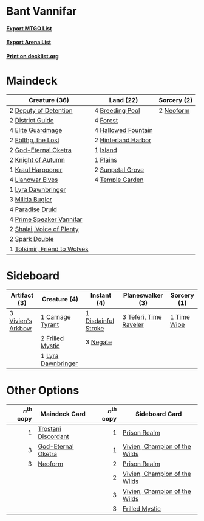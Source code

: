 # Bant Vannifar

#### [Export MTGO List](../collection/Bant%20Vannifar/Bant%20Vannifar.txt)
#### [Export Arena List](../collection/Bant%20Vannifar/Bant%20Vannifar_arena.txt)
#### [Print on decklist.org](http://decklist.org/?deckmain=4%09Breeding%20Pool%0A2%09Deputy%20of%20Detention%0A2%09District%20Guide%0A4%09Elite%20Guardmage%0A2%09Fblthp,%20the%20Lost%0A4%09Forest%0A2%09God-Eternal%20Oketra%0A4%09Hallowed%20Fountain%0A2%09Hinterland%20Harbor%0A1%09Island%0A2%09Knight%20of%20Autumn%0A1%09Kraul%20Harpooner%0A4%09Llanowar%20Elves%0A1%09Lyra%20Dawnbringer%0A3%09Militia%20Bugler%0A2%09Neoform%0A4%09Paradise%20Druid%0A1%09Plains%0A4%09Prime%20Speaker%20Vannifar%0A2%09Shalai,%20Voice%20of%20Plenty%0A2%09Spark%20Double%0A2%09Sunpetal%20Grove%0A4%09Temple%20Garden%0A1%09Tolsimir,%20Friend%20to%20Wolves&deckside=1%09Carnage%20Tyrant%0A1%09Disdainful%20Stroke%0A2%09Frilled%20Mystic%0A1%09Lyra%20Dawnbringer%0A3%09Negate%0A3%09Teferi,%20Time%20Raveler%0A1%09Time%20Wipe%0A3%09Vivien's%20Arkbow)
# Maindeck

|                                             Creature (36)                                             |                                          Land (22)                                           |                                    Sorcery (2)                                     |
|-------------------------------------------------------------------------------------------------------|----------------------------------------------------------------------------------------------|------------------------------------------------------------------------------------|
|2 [Deputy of Detention](http://gatherer.wizards.com/Pages/Card/Details.aspx?multiverseid=457309)       |4 [Breeding Pool](http://gatherer.wizards.com/Pages/Card/Details.aspx?multiverseid=97088)     |2 [Neoform](http://gatherer.wizards.com/Pages/Card/Details.aspx?multiverseid=461133)|
|2 [District Guide](http://gatherer.wizards.com/Pages/Card/Details.aspx?multiverseid=452878)            |4 [Forest](http://gatherer.wizards.com/Pages/Card/Details.aspx?multiverseid=439860)           |                                                                                    |
|4 [Elite Guardmage](http://gatherer.wizards.com/Pages/Card/Details.aspx?multiverseid=461122)           |4 [Hallowed Fountain](http://gatherer.wizards.com/Pages/Card/Details.aspx?multiverseid=97071) |                                                                                    |
|2 [Fblthp, the Lost](http://gatherer.wizards.com/Pages/Card/Details.aspx?multiverseid=460977)          |2 [Hinterland Harbor](http://gatherer.wizards.com/Pages/Card/Details.aspx?multiverseid=443128)|                                                                                    |
|2 [God-Eternal Oketra](http://gatherer.wizards.com/Pages/Card/Details.aspx?multiverseid=460943)        |1 [Island](http://gatherer.wizards.com/Pages/Card/Details.aspx?multiverseid=439857)           |                                                                                    |
|2 [Knight of Autumn](http://gatherer.wizards.com/Pages/Card/Details.aspx?multiverseid=452933)          |1 [Plains](http://gatherer.wizards.com/Pages/Card/Details.aspx?multiverseid=439856)           |                                                                                    |
|1 [Kraul Harpooner](http://gatherer.wizards.com/Pages/Card/Details.aspx?multiverseid=452886)           |2 [Sunpetal Grove](http://gatherer.wizards.com/Pages/Card/Details.aspx?multiverseid=420946)   |                                                                                    |
|4 [Llanowar Elves](http://gatherer.wizards.com/Pages/Card/Details.aspx?multiverseid=129626)            |4 [Temple Garden](http://gatherer.wizards.com/Pages/Card/Details.aspx?multiverseid=405112)    |                                                                                    |
|1 [Lyra Dawnbringer](http://gatherer.wizards.com/Pages/Card/Details.aspx?multiverseid=442914)          |                                                                                              |                                                                                    |
|3 [Militia Bugler](http://gatherer.wizards.com/Pages/Card/Details.aspx?multiverseid=447165)            |                                                                                              |                                                                                    |
|4 [Paradise Druid](http://gatherer.wizards.com/Pages/Card/Details.aspx?multiverseid=461098)            |                                                                                              |                                                                                    |
|4 [Prime Speaker Vannifar](http://gatherer.wizards.com/Pages/Card/Details.aspx?multiverseid=457339)    |                                                                                              |                                                                                    |
|2 [Shalai, Voice of Plenty](http://gatherer.wizards.com/Pages/Card/Details.aspx?multiverseid=442923)   |                                                                                              |                                                                                    |
|2 [Spark Double](http://gatherer.wizards.com/Pages/Card/Details.aspx?multiverseid=460995)              |                                                                                              |                                                                                    |
|1 [Tolsimir, Friend to Wolves](http://gatherer.wizards.com/Pages/Card/Details.aspx?multiverseid=461151)|                                                                                              |                                                                                    |


# Sideboard

|                                        Artifact (3)                                        |                                        Creature (4)                                         |                                         Instant (4)                                          |                                        Planeswalker (3)                                         |                                     Sorcery (1)                                      |
|--------------------------------------------------------------------------------------------|---------------------------------------------------------------------------------------------|----------------------------------------------------------------------------------------------|-------------------------------------------------------------------------------------------------|--------------------------------------------------------------------------------------|
|3 [Vivien's Arkbow](http://gatherer.wizards.com/Pages/Card/Details.aspx?multiverseid=461108)|1 [Carnage Tyrant](http://gatherer.wizards.com/Pages/Card/Details.aspx?multiverseid=435334)  |1 [Disdainful Stroke](http://gatherer.wizards.com/Pages/Card/Details.aspx?multiverseid=420705)|3 [Teferi, Time Raveler](http://gatherer.wizards.com/Pages/Card/Details.aspx?multiverseid=461148)|1 [Time Wipe](http://gatherer.wizards.com/Pages/Card/Details.aspx?multiverseid=461150)|
|                                                                                            |2 [Frilled Mystic](http://gatherer.wizards.com/Pages/Card/Details.aspx?multiverseid=457318)  |3 [Negate](http://gatherer.wizards.com/Pages/Card/Details.aspx?multiverseid=423707)           |                                                                                                 |                                                                                      |
|                                                                                            |1 [Lyra Dawnbringer](http://gatherer.wizards.com/Pages/Card/Details.aspx?multiverseid=442914)|                                                                                              |                                                                                                 |                                                                                      |


# Other Options

|*n*<sup>th</sup> copy|                                        Maindeck Card                                         |*n*<sup>th</sup> copy|                                             Sideboard Card                                             |
|--------------------:|----------------------------------------------------------------------------------------------|--------------------:|--------------------------------------------------------------------------------------------------------|
|                    1|[Trostani Discordant](http://gatherer.wizards.com/Pages/Card/Details.aspx?multiverseid=452958)|                    1|[Prison Realm](http://gatherer.wizards.com/Pages/Card/Details.aspx?multiverseid=460953)                 |
|                    3|[God-Eternal Oketra](http://gatherer.wizards.com/Pages/Card/Details.aspx?multiverseid=460943) |                    1|[Vivien, Champion of the Wilds](http://gatherer.wizards.com/Pages/Card/Details.aspx?multiverseid=461107)|
|                    3|[Neoform](http://gatherer.wizards.com/Pages/Card/Details.aspx?multiverseid=461133)            |                    2|[Prison Realm](http://gatherer.wizards.com/Pages/Card/Details.aspx?multiverseid=460953)                 |
|                     |                                                                                              |                    2|[Vivien, Champion of the Wilds](http://gatherer.wizards.com/Pages/Card/Details.aspx?multiverseid=461107)|
|                     |                                                                                              |                    3|[Vivien, Champion of the Wilds](http://gatherer.wizards.com/Pages/Card/Details.aspx?multiverseid=461107)|
|                     |                                                                                              |                    3|[Frilled Mystic](http://gatherer.wizards.com/Pages/Card/Details.aspx?multiverseid=457318)               |

